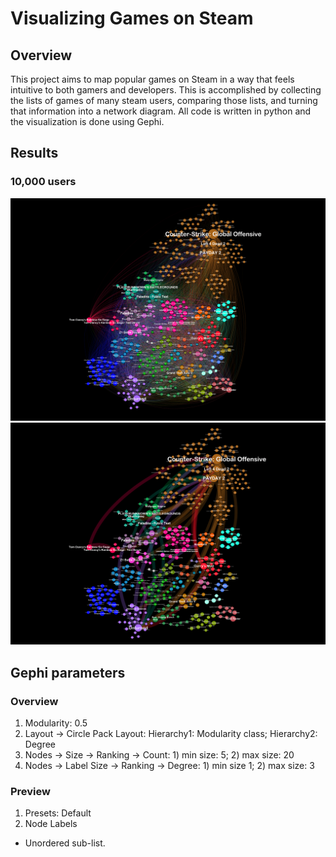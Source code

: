 # Visualizing Games on Steam
## Overview
This project aims to map popular games on Steam in a way that feels intuitive to both gamers and developers. This is accomplished by collecting the lists of games of many steam users, comparing those lists, and turning that information into a network diagram. All code is written in python and the visualization is done using Gephi.
## Results
### 10,000 users
![](Visualization/images/final_graph.png)
![](Visualization/images/overlaps.png)
## Gephi parameters
### Overview
1. Modularity: 0.5
2. Layout -> Circle Pack Layout: Hierarchy1: Modularity class; Hierarchy2: Degree
3. Nodes -> Size -> Ranking -> Count: 1) min size: 5; 2) max size: 20
4. Nodes -> Label Size -> Ranking -> Degree: 1) min size 1; 2) max size: 3
### Preview
1. Presets: Default
2. Node Labels

  * Unordered sub-list. 
